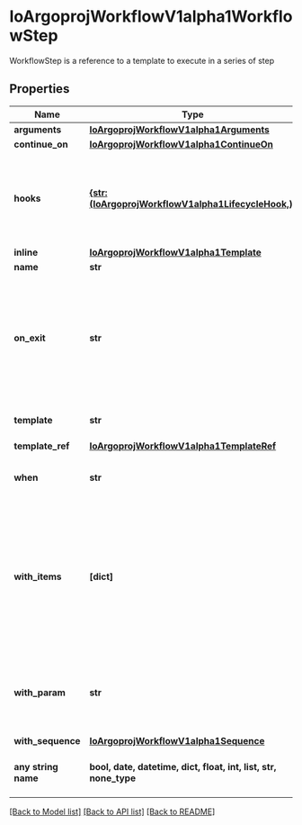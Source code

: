 # IoArgoprojWorkflowV1alpha1WorkflowStep

WorkflowStep is a reference to a template to execute in a series of step

## Properties
Name | Type | Description | Notes
------------ | ------------- | ------------- | -------------
**arguments** | [**IoArgoprojWorkflowV1alpha1Arguments**](IoArgoprojWorkflowV1alpha1Arguments.md) |  | [optional] 
**continue_on** | [**IoArgoprojWorkflowV1alpha1ContinueOn**](IoArgoprojWorkflowV1alpha1ContinueOn.md) |  | [optional] 
**hooks** | [**{str: (IoArgoprojWorkflowV1alpha1LifecycleHook,)}**](IoArgoprojWorkflowV1alpha1LifecycleHook.md) | Hooks holds the lifecycle hook which is invoked at lifecycle of step, irrespective of the success, failure, or error status of the primary step | [optional] 
**inline** | [**IoArgoprojWorkflowV1alpha1Template**](IoArgoprojWorkflowV1alpha1Template.md) |  | [optional] 
**name** | **str** | Name of the step | [optional] 
**on_exit** | **str** | OnExit is a template reference which is invoked at the end of the template, irrespective of the success, failure, or error of the primary template. DEPRECATED: Use Hooks[exit].Template instead. | [optional] 
**template** | **str** | Template is the name of the template to execute as the step | [optional] 
**template_ref** | [**IoArgoprojWorkflowV1alpha1TemplateRef**](IoArgoprojWorkflowV1alpha1TemplateRef.md) |  | [optional] 
**when** | **str** | When is an expression in which the step should conditionally execute | [optional] 
**with_items** | **[dict]** | WithItems expands a step into multiple parallel steps from the items in the list Note: The structure of WithItems is free-form, so we need \&quot;x-kubernetes-preserve-unknown-fields: true\&quot; in the validation schema. | [optional] 
**with_param** | **str** | WithParam expands a step into multiple parallel steps from the value in the parameter, which is expected to be a JSON list. | [optional] 
**with_sequence** | [**IoArgoprojWorkflowV1alpha1Sequence**](IoArgoprojWorkflowV1alpha1Sequence.md) |  | [optional] 
**any string name** | **bool, date, datetime, dict, float, int, list, str, none_type** | any string name can be used but the value must be the correct type | [optional]

[[Back to Model list]](../README.md#documentation-for-models) [[Back to API list]](../README.md#documentation-for-api-endpoints) [[Back to README]](../README.md)


